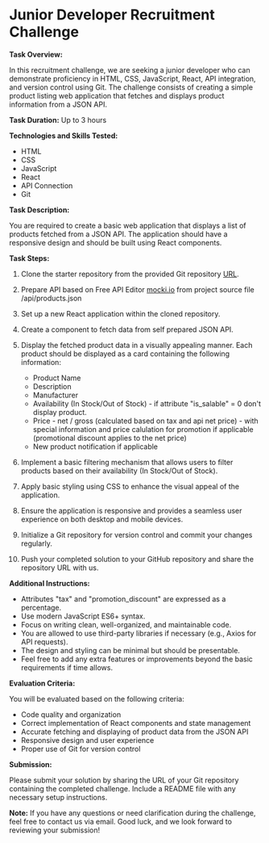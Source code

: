 # Junior Developer Recruitment Challenge

**Task Overview:**

In this recruitment challenge, we are seeking a junior developer who can demonstrate proficiency in HTML, CSS, JavaScript, React, API integration, and version control using Git. The challenge consists of creating a simple product listing web application that fetches and displays product information from a JSON API.

**Task Duration:**
Up to 3 hours

**Technologies and Skills Tested:**
- HTML
- CSS
- JavaScript
- React
- API Connection
- Git

**Task Description:**

You are required to create a basic web application that displays a list of products fetched from a JSON API. The application should have a responsive design and should be built using React components.

**Task Steps:**

1. Clone the starter repository from the provided Git repository [URL](https://github.com/). 

2. Prepare API based on Free API Editor [mocki.io](https://mocki.io/) from project source file /api/products.json

3. Set up a new React application within the cloned repository.

3. Create a component to fetch data from self prepared JSON API.

4. Display the fetched product data in a visually appealing manner. Each product should be displayed as a card containing the following information:
   - Product Name
   - Description
   - Manufacturer
   - Availability (In Stock/Out of Stock) - if attribute "is_salable" = 0 don't display product.
   - Price - net / gross (calculated based on tax and api net price) - with special information and price calulation for promotion if applicable (promotional discount applies to the net price)
   - New product notification if applicable

5. Implement a basic filtering mechanism that allows users to filter products based on their availability (In Stock/Out of Stock).

6. Apply basic styling using CSS to enhance the visual appeal of the application.

7. Ensure the application is responsive and provides a seamless user experience on both desktop and mobile devices.

8. Initialize a Git repository for version control and commit your changes regularly.

9. Push your completed solution to your GitHub repository and share the repository URL with us.

**Additional Instructions:**

- Attributes "tax" and "promotion_discount" are expressed as a percentage.
- Use modern JavaScript ES6+ syntax.
- Focus on writing clean, well-organized, and maintainable code.
- You are allowed to use third-party libraries if necessary (e.g., Axios for API requests).
- The design and styling can be minimal but should be presentable.
- Feel free to add any extra features or improvements beyond the basic requirements if time allows.

**Evaluation Criteria:**

You will be evaluated based on the following criteria:
- Code quality and organization
- Correct implementation of React components and state management
- Accurate fetching and displaying of product data from the JSON API
- Responsive design and user experience
- Proper use of Git for version control

**Submission:**

Please submit your solution by sharing the URL of your Git repository containing the completed challenge. Include a README file with any necessary setup instructions.

**Note:**
If you have any questions or need clarification during the challenge, feel free to contact us via email. Good luck, and we look forward to reviewing your submission!
